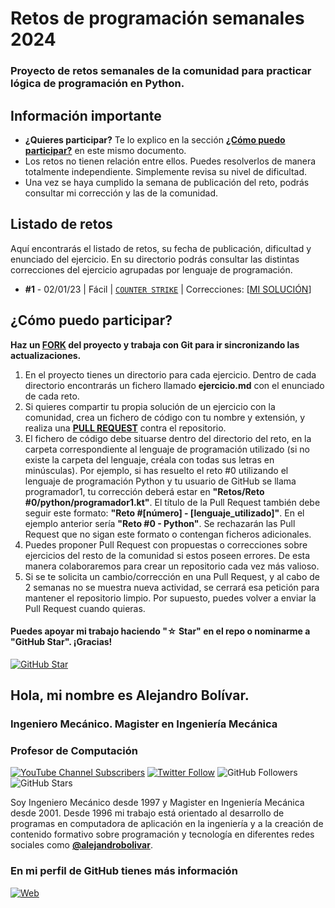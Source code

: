 

# Retos de programación semanales 2024
### Proyecto de retos semanales de la comunidad para practicar lógica de programación en Python.

## Información importante

* **¿Quieres participar?** Te lo explico en la sección **[¿Cómo puedo participar?](https://github.com/alejandrobolivar/CompuI-2-2023/blob/main/retos-programacion-2024#c%C3%B3mo-puedo-participar)** en este mismo documento.
* Los retos no tienen relación entre ellos. Puedes resolverlos de manera totalmente independiente. Simplemente revisa su nivel de dificultad.
* Una vez se haya cumplido la semana de publicación del reto, podrás consultar mi corrección y las de la comunidad.

## Listado de retos

Aquí encontrarás el listado de retos, su fecha de publicación, dificultad y enunciado del ejercicio. En su directorio podrás consultar las distintas correcciones del ejercicio agrupadas por lenguaje de programación.

* **#1** - 02/01/23 | Fácil | [`COUNTER STRIKE`](./Retos/PARCIAL1/Reto%20%2301%20-%20COUNTER%20STRIKE%20%5BF%C3%A1cil%5D/counter_strike.md) | Correcciones: [[MI SOLUCIÓN](./Retos/PARCIAL1/Reto%20%2301%20-%20COUNTER%20STRIKE%20%5BF%C3%A1cil%5D/ingalejandrobolivar.py)]

## ¿Cómo puedo participar?

**Haz un [FORK](https://github.com/alejandrobolivar/retos-programacion-2024/fork) del proyecto y trabaja con Git para ir sincronizando las actualizaciones.**

1. En el proyecto tienes un directorio para cada ejercicio. Dentro de cada directorio encontrarás un fichero llamado **ejercicio.md** con el enunciado de cada reto.
2. Si quieres compartir tu propia solución de un ejercicio con la comunidad, crea un fichero de código con tu nombre y extensión, y realiza una [**PULL REQUEST**](https://docs.github.com/es/pull-requests/collaborating-with-pull-requests/proposing-changes-to-your-work-with-pull-requests/creating-a-pull-request) contra el repositorio.
3. El fichero de código debe situarse dentro del directorio del reto, en la carpeta correspondiente al lenguaje de programación utilizado (si no existe la carpeta del lenguaje, créala con todas sus letras en minúsculas). Por ejemplo, si has resuelto el reto #0 utilizando el lenguaje de programación Python y tu usuario de GitHub se llama programador1, tu corrección deberá estar en **"Retos/Reto #0/python/programador1.kt"**. El título de la Pull Request también debe seguir este formato: **"Reto #[número] - [lenguaje_utilizado]"**. En el ejemplo anterior sería **"Reto #0 - Python"**. Se rechazarán las Pull Request que no sigan este formato o contengan ficheros adicionales.
4. Puedes proponer Pull Request con propuestas o correcciones sobre ejercicios del resto de la comunidad si estos poseen errores. De esta manera colaboraremos para crear un repositorio cada vez más valioso.
5. Si se te solicita un cambio/corrección en una Pull Request, y al cabo de 2 semanas no se muestra nueva actividad, se cerrará esa petición para mantener el repositorio limpio. Por supuesto, puedes volver a enviar la Pull Request cuando quieras.

#### Puedes apoyar mi trabajo haciendo "☆ Star" en el repo o nominarme a "GitHub Star". ¡Gracias!

[![GitHub Star](https://img.shields.io/badge/GitHub-Nominar_a_star-yellow?style=for-the-badge&logo=github&logoColor=white&labelColor=101010)](https://stars.github.com/nominate/)

##  Hola, mi nombre es Alejandro Bolívar.
### Ingeniero Mecánico. Magister en Ingeniería Mecánica
### Profesor de Computación

[![YouTube Channel Subscribers](https://img.shields.io/youtube/channel/subscribers/UC9Vrcs-PhJh9sguq-8R7x1g?style=social)](https://youtube.com/@alejandrobolivar6984?sub_confirmation=1)
[![Twitter Follow](https://img.shields.io/twitter/follow/profealejandrob?style=social)](https://twitter.com/profealejandrob)
![GitHub Followers](https://img.shields.io/github/followers/alejandrobolivar?style=social)
![GitHub Stars](https://img.shields.io/github/stars/alejandrobolivar?style=social)

Soy Ingeniero Mecánico desde 1997 y Magister en Ingeniería Mecánica desde 2001. Desde 1996 mi trabajo está orientado al desarrollo de programas en computadora de aplicación en la ingeniería y a la creación de contenido formativo sobre programación y tecnología en diferentes redes sociales como **[@alejandrobolivar](https://alejandrobolivar.github.io/home/)**.

### En mi perfil de GitHub tienes más información

[![Web](https://img.shields.io/badge/GitHub-alejandrobolivar-14a1f0?style=for-the-badge&logo=github&logoColor=white&labelColor=101010)](https://github.com/alejandrobolivar)
